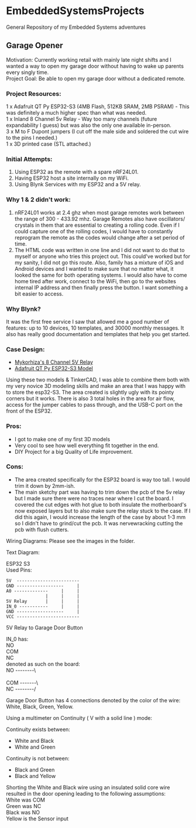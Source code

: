 # EmbeddedSystemsProjects
 General Repository of my Embedded Systems adventures

## Garage Opener
Motivation: Currently working retail with mainly late night shifts and I wanted a way to open my garage door without having to wake up parents every singly time. <br/>
Project Goal: Be able to open my garage door without a dedicated remote.

### Project Resources:
1 x Adafruit QT Py ESP32-S3 (4MB Flash, 512KB SRAM, 2MB PSRAM) - This was definitely a much higher spec than what was needed. <br/>
1 x Inland 8 Channel 5v Relay - Way too many channels (future expandability I guess) but was also the only one available in-person. <br/>
3 x M to F Dupont jumpers (I cut off the male side and soldered the cut wire to the pins I needed.) <br/>
1 x 3D printed case (STL attached.) <br/>

### Initial Attempts: 
1) Using ESP32 as the remote with a spare nRF24L01.
2) Having ESP32 host a site internally on my WiFi.
3) Using Blynk Services with my ESP32 and a 5V relay.

### Why 1 & 2 didn't work:
1) nRF24L01 works at 2.4 ghz when most garage remotes work between the range of 300 - 433.92 mhz. Garage Remotes also have oscillators/ crystals in them that are essential to creating a rolling code. Even if I could capture one of the rolling codes, I would have to constantly reprogram the remote as the codes would change after a set period of time.
2) The HTML code was written in one line and I did not want to do that to myself or anyone who tries this project out. This could've worked but for my sanity, I did not go this route. Also, family has a mixture of iOS and Android devices and I wanted to make sure that no matter what, it looked the same for both operating systems. I would also have to come home tired after work, connect to the WiFi, then go to the websites internal IP address and then finally press the button. I want something a bit easier to access.

### Why Blynk?
It was the first free service I saw that allowed me a good number of features: up to 10 devices, 10 templates, and 30000 monthly messages. It also has really good documentation and templates that help you get started. 

### Case Design: 
* [Mykorhiza's 8 Channel 5V Relay](https://www.thingiverse.com/thing:3212197)
* [Adafruit QT Py ESP32-S3 Model](https://github.com/adafruit/Adafruit_CAD_Parts/blob/main/5426%20QT%20Py%20ESP32-S3/5426%20QT%20Py%20ESP32-S3.stl)

Using these two models & TinkerCAD, I was able to combine them both with my very novice 3D modeling skills and make an area that I was happy with to store the esp32-S3. The area created is slightly ugly with its pointy corners but it works. There is also 3 total holes in the area for air flow, access for the jumper cables to pass through, and the USB-C port on the front of the ESP32. 

### Pros:
* I got to make one of my first 3D models
* Very cool to see how well everything fit together in the end.
* DIY Project for a big Quality of Life improvement.
### Cons:
* The area created specifically for the ESP32 board is way too tall. I would trim it down by 2mm-ish.
* The main sketchy part was having to trim down the pcb of the 5v relay but I made sure there were no traces near where I cut the board. I covered the cut edges with hot glue to both insulate the motherboard's now exposed layers but to also make sure the relay stuck to the case. If I did this again, I would increase the length of the case by about 1-3 mm so I didn't have to grind/cut the pcb. It was nervewracking cutting the pcb with flush cutters.

Wiring Diagrams: 
Please see the images in the folder.

Text Diagram: 

ESP32 S3 <br/>
Used Pins: <br/>
```
5V  ------------------------   
GND ------------------     |   
A0 -------------     |     |   
               |     |     |   
5V Relay       |     |     |   
IN_0 -----------     |     |   
GND ------------------     |   
VCC ------------------------   
```
5V Relay to Garage Door Button <br/>

IN_0 has: <br/>
NO <br/>
COM <br/>
NC <br/>
denoted as such on the board: <br/>
NO --------\ <br/> 
<br/>
COM -------\ <br/>
NC --------/ <br/>


Garage Door Button has 4 connections denoted by the color of the wire: White, Black, Green, Yellow. <br/>

Using a multimeter on Continuity ( V with a solid line ) mode: <br/>

Continuity exists between:
* White and Black
* White and Green

Continuity is not between:
* Black and Green
* Black and Yellow

Shorting the White and Black wire using an insulated solid core wire resulted in the door opening leading to the following assumptions: <br/>
White was COM  <br/>
Green was NC   <br/>
Black was NO   <br/>
Yellow is the Sensor input 
